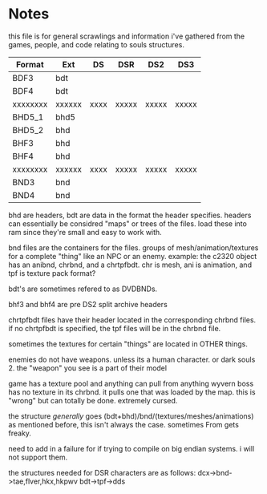 # Notes
this file is for general scrawlings and information i've gathered from the games, people, and code relating to souls structures.

| Format | Ext  | DS | DSR | DS2 | DS3 |
|--------|------|----|-----|-----|-----|
| BDF3   | bdt  |    |     |     |     |
| BDF4   | bdt  |    |     |     |     |
|xxxxxxxx|xxxxxx|xxxx|xxxxx|xxxxx|xxxxx|
| BHD5_1 | bhd5 |    |     |     |     |
| BHD5_2 | bhd  |    |     |     |     |
| BHF3   | bhd  |    |     |     |     |
| BHF4   | bhd  |    |     |     |     |
|xxxxxxxx|xxxxxx|xxxx|xxxxx|xxxxx|xxxxx|
| BND3   | bnd  |    |     |     |     |
| BND4   | bnd  |    |     |     |     |


bhd are headers, bdt are data in the format the header specifies.
headers can essentially be considred "maps" or trees of the files.
load these into ram since they're small and easy to work with.

bnd files are the containers for the files. groups of mesh/animation/textures for a complete "thing" like an NPC or an enemy. example:
the c2320 object has an anibnd, chrbnd, and a chrtpfbdt.
chr is mesh, ani is animation, and tpf is texture pack format?

bdt's are sometimes refered to as DVDBNDs. 

bhf3 and bhf4 are pre DS2 split archive headers

chrtpfbdt files have their header located in the corresponding chrbnd files. if no chrtpfbdt is specified, the tpf files will be in the chrbnd file.

sometimes the textures for certain "things" are located in OTHER things.

enemies do not have weapons. unless its a human character. or dark souls 2.
the "weapon" you see is a part of their model

game has a texture pool and anything can pull from anything
wyvern boss has no texture in its chrbnd. it pulls one that was loaded by the map.
this is "wrong" but can totally be done. extremely cursed.

the structure *generally* goes (bdt+bhd)/bnd/(textures/meshes/animations)
as mentioned before, this isn't always the case. sometimes From gets freaky.

need to add in a failure for if trying to compile on big endian systems. i will not support them.


the structures needed for DSR characters are as follows:
dcx->bnd->tae,flver,hkx,hkpwv
bdt->tpf->dds